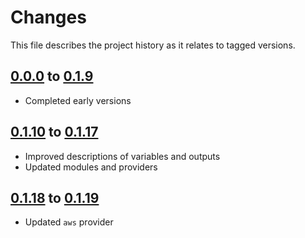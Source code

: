 # Changes
This file describes the project history as it relates to tagged versions.

## [0.0.0](.) to [0.1.9](.)
- Completed early versions

## [0.1.10](.) to [0.1.17](.)
- Improved descriptions of variables and outputs
- Updated modules and providers

## [0.1.18](.) to [0.1.19](.)
- Updated `aws` provider
